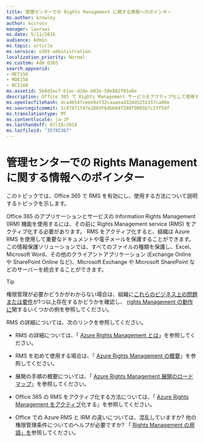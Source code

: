 ```yaml
---
title: 管理センターでの Rights Management に関する情報へのポインター
ms.author: krowley
author: kccross
manager: laurawi
ms.date: 5/11/2016
audience: Admin
ms.topic: article
ms.service: o365-administration
localization_priority: Normal
ms.custom: Adm_O365
search.appverid:
- MET150
- MOE150
- BCS160
ms.assetid: 5b6d3ac7-b1ac-428e-b03e-50e882f85a6e
description: Office 365 で Rights Management サービスをアクティブ化して使用する方法について説明するトピックへのリンクを示します。
ms.openlocfilehash: dca4b547ceee9af32caaaead32dd5251157ca00e
ms.sourcegitcommit: 1c97471f47e1869f6db684f280f9085b7c2ff59f
ms.translationtype: MT
ms.contentlocale: ja-JP
ms.lasthandoff: 07/18/2019
ms.locfileid: "35782367"
---
```

# <a name="pointers-to-information-about-rights-management-in-the-admin-center"></a>管理センターでの Rights Management に関する情報へのポインター

このトピックでは、Office 365 で RMS を有効にし、使用する方法について説明するトピックを示します。
  
Office 365 のアプリケーションとサービスの Information Rights Management (IRM) 機能を使用するには、その前に Rights Management service (RMS) をアクティブ化する必要があります。 RMS をアクティブ化すると、組織は Azure RMS を使用して重要なドキュメントや電子メールを保護することができます。 この情報保護ソリューションでは、すべてのファイルの種類を保護し、Excel、Microsoft Word、その他のクライアントアプリケーション (Exchange Online や SharePoint Online など)、Microsoft Exchange や Microsoft SharePoint などのサーバーを統合することができます。
  
> [!TIP]
> 権限管理が必要かどうかがわからない場合は、組織に[これらのビジネス上の問題または要件](https://docs.microsoft.com/rights-management/understand-explore/azure-rms-problems-it-solves)が1つ以上存在するかどうかを確認し、 [rights Management の動作に](https://docs.microsoft.com/rights-management/understand-explore/what-admins-users-see)関するいくつかの例を参照してください。 
  
RMS の詳細については、次のリンクを参照してください。
  
- RMS の詳細については、「 [Azure Rights Management とは](https://docs.microsoft.com/rights-management/understand-explore/what-is-azure-rms)」を参照してください。

- RMS を初めて使用する場合は、「 [Azure Rights Management の概要](https://docs.microsoft.com/rights-management/understand-explore/azure-rights-management)」を参照してください。

- 展開の手順の概要については、「 [Azure Rights Management 展開のロードマップ](https://docs.microsoft.com/rights-management/plan-design/deployment-roadmap)」を参照してください。

- Office 365 の RMS をアクティブ化する方法については、「 [Azure Rights Management をアクティブ](https://technet.microsoft.com/library/jj658941.aspx)化する」を参照してください。

- Office での Azure RMS と IRM の違いについては、混乱していますか? 他の権限管理条件についてのヘルプが必要ですか? 「 [Rights Management の用語」を](https://technet.microsoft.com/library/dn595132.aspx)参照してください。
